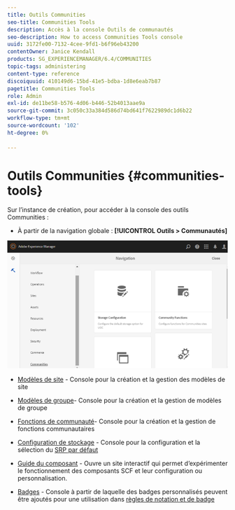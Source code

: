 ```yaml
---
title: Outils Communities
seo-title: Communities Tools
description: Accès à la console Outils de communautés
seo-description: How to access Communities Tools console
uuid: 3172fe00-7132-4cee-9fd1-b6f96eb43200
contentOwner: Janice Kendall
products: SG_EXPERIENCEMANAGER/6.4/COMMUNITIES
topic-tags: administering
content-type: reference
discoiquuid: 410149d6-15bd-41e5-bdba-1d8e6eab7b87
pagetitle: Communities Tools
role: Admin
exl-id: de11be58-b576-4d06-b446-52b4013aae9a
source-git-commit: 3c050c33a384d586d74bd641f7622989dc1d6b22
workflow-type: tm+mt
source-wordcount: '102'
ht-degree: 0%

---
```


# Outils Communities {#communities-tools}

Sur l’instance de création, pour accéder à la console des outils Communities :

* À partir de la navigation globale : **[!UICONTROL Outils > Communautés]**

![chlimage_1-129](assets/chlimage_1-129.png)

* [Modèles de site](sites.md) - Console pour la création et la gestion des modèles de site
* [Modèles de groupe](tools-groups.md)- Console pour la création et la gestion de modèles de groupe
* [Fonctions de communauté](functions.md)- Console pour la création et la gestion de fonctions communautaires
* [Configuration de stockage](srp-config.md) - Console pour la configuration et la sélection du [SRP par défaut](working-with-srp.md)

* [Guide du composant](components-guide.md) - Ouvre un site interactif qui permet d’expérimenter le fonctionnement des composants SCF et leur configuration ou personnalisation.
* [Badges](badges.md) - Console à partir de laquelle des badges personnalisés peuvent être ajoutés pour une utilisation dans [règles de notation et de badge](implementing-scoring.md)
